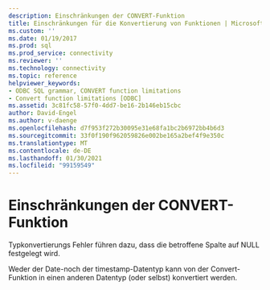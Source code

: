 ```yaml
---
description: Einschränkungen der CONVERT-Funktion
title: Einschränkungen für die Konvertierung von Funktionen | Microsoft-Dokumentation
ms.custom: ''
ms.date: 01/19/2017
ms.prod: sql
ms.prod_service: connectivity
ms.reviewer: ''
ms.technology: connectivity
ms.topic: reference
helpviewer_keywords:
- ODBC SQL grammar, CONVERT function limitations
- Convert function limitations [ODBC]
ms.assetid: 3c81fc58-57f0-4dd7-be16-2b146eb15cbc
author: David-Engel
ms.author: v-daenge
ms.openlocfilehash: d7f953f272b30095e31e68fa1bc2b6972bb4b6d3
ms.sourcegitcommit: 33f0f190f962059826e002be165a2bef4f9e350c
ms.translationtype: MT
ms.contentlocale: de-DE
ms.lasthandoff: 01/30/2021
ms.locfileid: "99159549"
---
```

# <a name="convert-function-limitations"></a>Einschränkungen der CONVERT-Funktion
Typkonvertierungs Fehler führen dazu, dass die betroffene Spalte auf NULL festgelegt wird.  
  
 Weder der Date-noch der timestamp-Datentyp kann von der Convert-Funktion in einen anderen Datentyp (oder selbst) konvertiert werden.
